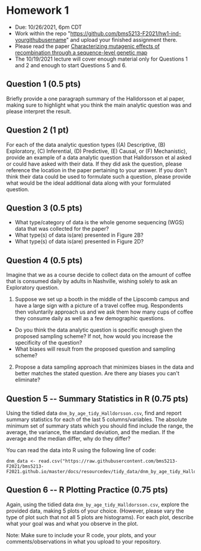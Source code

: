 # Homework 1

* Due: 10/26/2021, 6pm CDT
* Work within the repo "https://github.com/bms5213-F2021/hw1-ind-yourgithubusername" and upload your finished assignment there.
* Please read the paper [Characterizing mutagenic effects of recombination through a sequence-level genetic map](https://raw.githubusercontent.com/bms5213-F2021/bms5213-F2021.github.io/master/docs/resourcedev/papers/dnm_halldorsson.pdf)
* The 10/19/2021 lecture will cover enough material only for Questions 1 and 2 and enough to start Questions 5 and 6.


## Question 1 (0.5 pts)

Briefly provide a one paragraph summary of the Halldorsson et al paper, making sure to highlight what you think the main analytic question was and please interpret the result.

## Question 2 (1 pt)

For each of the data analytic question types ((A) Descriptive, (B) Exploratory, (C) Inferential, (D) Predictive, (E) Causal, or (F) Mechanistic), provide an example of a data analytic question that Halldorsson et al asked or could have asked with their data. If they did ask the question, please reference the location in the paper pertaining to your answer. If you don't think their data could be used to formulate such a question, please provide what would be the ideal additional data along with your formulated question.

## Question 3 (0.5 pts)

* What type/category of data is the whole genome sequencing (WGS) data that was collected for the paper?
* What type(s) of data is(are) presented in Figure 2B?
* What type(s) of data is(are) presented in Figure 2D?

## Question 4 (0.5 pts)

Imagine that we as a course decide to collect data on the amount of coffee that is consumed daily by adults in Nashville, wishing solely to ask an Exploratory question.

1. Suppose we set up a booth in the middle of the Lipscomb campus and have a large sign with a picture of a travel coffee mug. Respondents then voluntarily approach us and we ask them how many cups of coffee they consume daily as well as a few demographic questions.
  * Do you think the data analytic question is specific enough given the proposed sampling scheme? If not, how would you increase the specificity of the question?
  * What biases will result from the proposed question and sampling scheme?
2. Propose a data sampling approach that minimizes biases in the data and better matches the stated question. Are there any biases you can't eliminate?

## Question 5 -- Summary Statistics in R (0.75 pts)

Using the tidied data `dnm_by_age_tidy_Halldorsson.csv`, find and report summary statistics for each of the last 5 columns/variables. The absolute minimum set of summary stats which you should find include the range, the average, the variance, the standard deviation, and the median. If the average and the median differ, why do they differ?  

You can read the data into R using the following line of code:

```
dnm_data <- read.csv("https://raw.githubusercontent.com/bms5213-F2021/bms5213-F2021.github.io/master/docs/resourcedev/tidy_data/dnm_by_age_tidy_Halldorsson.csv")
```  

## Question 6 -- R Plotting Practice (0.75 pts)


Again, using the tidied data `dnm_by_age_tidy_Halldorsson.csv`, explore the provided data, making 5 plots of your choice. (However, please vary the type of plot such that not all 5 plots are histograms). For each plot, describe what your goal was and what you observe in the plot.

Note: Make sure to include your R code, your plots, and your comments/observations in what you upload to your repository.
